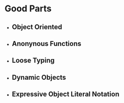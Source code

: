 # Good Parts

* ## Object Oriented

* ## Anonynous Functions

* ## Loose Typing

* ## Dynamic Objects

* ## Expressive Object Literal Notation